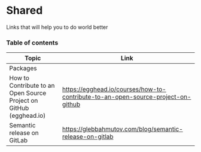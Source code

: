 # Shared
Links that will help you to do world better

### Table of contents

|Topic|Link|
|---|---|
|Packages||
| How to Contribute to an Open Source Project on GitHub (egghead.io) | https://egghead.io/courses/how-to-contribute-to-an-open-source-project-on-github |
| Semantic release on GitLab | https://glebbahmutov.com/blog/semantic-release-on-gitlab |
